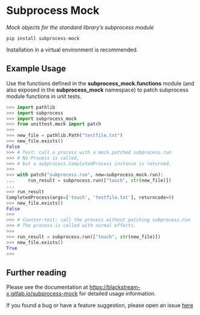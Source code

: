 # Subprocess Mock

_Mock objects for the standard library’s subprocess module_

```
pip install subprocess-mock
```

Installation in a virtual environment is recommended.


## Example Usage

Use the functions defined in the **subprocess\_mock.functions** module
(and also exposed in the **subprocess_mock** namespace) to patch
subprocess module functions in unit tests.


```python
>>> import pathlib
>>> import subprocess
>>> import subprocess_mock
>>> from unittest.mock import patch
>>>
>>> new_file = pathlib.Path("testfile.txt")
>>> new_file.exists()
False
>>> # Test: call a process with a mock.patched subprocess.run
>>> # No Process is called,
>>> # but a subprocess.CompletedProcess instance is returned.
>>>
>>> with patch("subprocess.run", new=subprocess_mock.run):
...     run_result = subprocess.run(["touch", str(new_file)])
...
>>> run_result
CompletedProcess(args=['touch', 'testfile.txt'], returncode=0)
>>> new_file.exists()
False
>>>
>>> # Counter-test: call the process without patching subprocess.run
>>> # The process is called with normal effects.
>>>
>>> run_result = subprocess.run(["touch", str(new_file)])
>>> new_file.exists()
True
>>>
```


## Further reading

Please see the documentation at <https://blackstream-x.gitlab.io/subprocess-mock>
for detailed usage information.

If you found a bug or have a feature suggestion,
please open an issue [here](https://gitlab.com/blackstream-x/subprocess-mock/-/issues)

